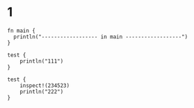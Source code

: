 # 1

```moonbit
fn main {
  println("------------------ in main ------------------")
}
```

```moonbit
test {
    println("111")
}
```


```moonbit
test {
    inspect!(234523)
    println("222")
}
```
